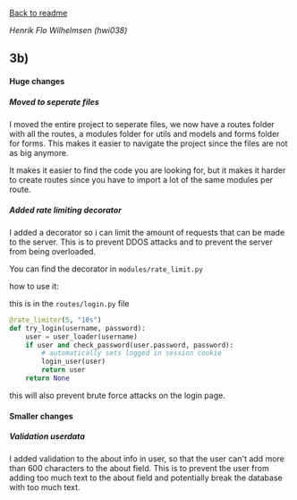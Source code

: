 [Back to readme](../README.md)

_Henrik Flo Wilhelmsen (hwi038)_

## 3b)

#### Huge changes

##### Moved to seperate files

I moved the entire project to seperate files, we now have a routes folder with all the routes, a modules folder for utils and models and forms folder for forms.
This makes it easier to navigate the project since the files are not as big anymore.

It makes it easier to find the code you are looking for, but it makes it harder to create routes since you have to import a lot of the same modules per route.

##### Added rate limiting decorator

I added a decorator so i can limit the amount of requests that can be made to the server. This is to prevent DDOS attacks and to prevent the server from being overloaded.

You can find the decorator in `modules/rate_limit.py`

how to use it:

this is in the `routes/login.py` file

```python
@rate_limiter(5, "10s")
def try_login(username, password):
    user = user_loader(username)
    if user and check_password(user.password, password):
        # automatically sets logged in session cookie
        login_user(user)
        return user
    return None
```

this will also prevent brute force attacks on the login page.

#### Smaller changes

##### Validation userdata

I added validation to the about info in user, so that the user can't add more than 600 characters to the about field. This is to prevent the user from adding too much text to the about field and potentially break the database with too much text.

